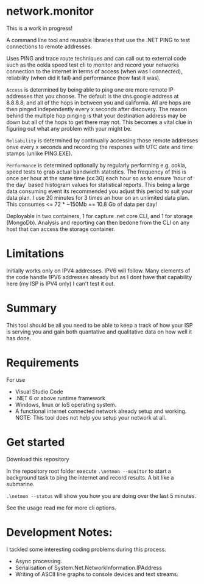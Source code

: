 # network.monitor


This is a work in progress!

A command line tool and reusable libraries that use the .NET PING to test connections to remote addresses.

Uses PING and trace route techniques and can call out to external code such as the ookla speed test cli to monitor and record your networks connection to the internet in terms of access (when was I connected), reliability (when did it fail) and performance (how fast it was).

`Access` is determined by being able to ping one ore more remote IP addresses that you choose. The default is the dns.google address at 8.8.8.8, and all of the hops in between you and california. All are hops are then pinged independently every x seconds after discovery. The reason behind the multiple hop pinging is that your destination address may be down but all of the hops to get there may not. This becomes a vital clue in figuring out what any problem with your might be.

`Reliability` is determined by continually accessing those remote addresses onve every x seconds and recording the respones with UTC date and time stamps (unlike PING.EXE). 

`Performance` is determined optionally by regularly performing e.g. ookla, speed tests to grab actual bandwidth statistics. The frequency of this is once per hour at the same time (xx:30) each hour so as to ensure 'hour of the day' based histogram values for statistical reports. This being a large data consuming event its recommended you adjust this period to suit your data plan. I use 20 minutes for 3 times an hour on an unlimited data plan. This consumes <= 72 * ~150Mb  == 10.8 Gb of data per day!

Deployable in two containers, 1 for capture .net core CLI, and 1 for storage (MongoDb). Analysis and reporting can then bedone from the CLI on any host that can access the storage container.


# Limitations

Initially works only on IPV4 addresses. IPV6 will follow. Many elements of the code handle 1PV6 addresses already but as I dont have that capability here (my ISP is IPV4 only) I can't test it out.

# Summary

This tool should be all you need to be able to keep a track of how your ISP is serving you and gain both quantative and qualitative data on how well it has done. 

# Requirements
For use
* Visual Studio Code
* .NET 6 or above runtime framework
* Windows, linux or IoS operating system.
* A functional internet connected network already setup and working. NOTE: This tool does not help you setup your network at all.

# Get started

Download this repository

In the repository root folder execute ```.\netmon --monitor``` to start a background task to ping the internet and record results. A bit like a submarine.

```.\netmon --status``` will show you how you are doing over the last 5 minutes.

See the usage read me for more cli options.


# Development Notes:

I tackled some interesting coding problems during this process.

* Async processing.
* Serialisation of System.Net.NetworkInformation.IPAddress
* Writing of ASCII line graphs to console devices and text streams.

